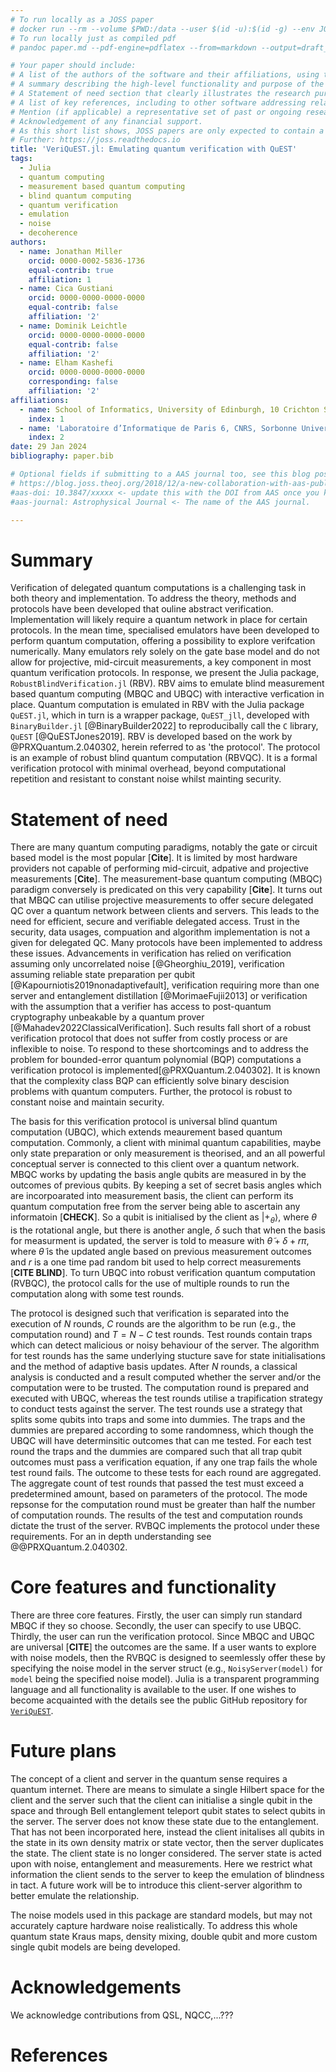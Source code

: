 ```yaml
---
# To run locally as a JOSS paper
# docker run --rm --volume $PWD:/data --user $(id -u):$(id -g) --env JOURNAL=joss openjournals/inara
# To run locally just as compiled pdf
# pandoc paper.md --pdf-engine=pdflatex --from=markdown --output=draft_paper.pdf --bibliography=paper.bib --metadata link-citations=true 

# Your paper should include:
# A list of the authors of the software and their affiliations, using the correct format (see the example below).
# A summary describing the high-level functionality and purpose of the software for a diverse, non-specialist audience.
# A Statement of need section that clearly illustrates the research purpose of the software and places it in the context of related work.
# A list of key references, including to other software addressing related needs. Note that the references should include full names of venues, e.g., journals and conferences, not abbreviations only understood in the context of a specific discipline.
# Mention (if applicable) a representative set of past or ongoing research projects using the software and recent scholarly publications enabled by it.
# Acknowledgement of any financial support.
# As this short list shows, JOSS papers are only expected to contain a limited set of metadata (see example below), a Statement of need, Summary, Acknowledgements, and References sections. You can look at an example accepted paper. Given this format, a “full length” paper is not permitted, and software documentation such as API (Application Programming Interface) functionality should not be in the paper and instead should be outlined in the software documentation.
# Further: https://joss.readthedocs.io
title: 'VeriQuEST.jl: Emulating quantum verification with QuEST'
tags:
  - Julia
  - quantum computing
  - measurement based quantum computing 
  - blind quantum computing
  - quantum verification
  - emulation
  - noise
  - decoherence
authors:
  - name: Jonathan Miller
    orcid: 0000-0002-5836-1736
    equal-contrib: true
    affiliation: 1
  - name: Cica Gustiani
    orcid: 0000-0000-0000-0000
    equal-contrib: false
    affiliation: '2'
  - name: Dominik Leichtle
    orcid: 0000-0000-0000-0000
    equal-contrib: false
    affiliation: '2'
  - name: Elham Kashefi
    orcid: 0000-0000-0000-0000
    corresponding: false
    affiliation: '2'
affiliations:
  - name: School of Informatics, University of Edinburgh, 10 Crichton Street, Edinburgh EH8 9AB, United Kingdom
    index: 1
  - name: 'Laboratoire d’Informatique de Paris 6, CNRS, Sorbonne Université, 4 Place Jussieu, Paris 75005, France'
    index: 2
date: 29 Jan 2024
bibliography: paper.bib

# Optional fields if submitting to a AAS journal too, see this blog post:
# https://blog.joss.theoj.org/2018/12/a-new-collaboration-with-aas-publishing
#aas-doi: 10.3847/xxxxx <- update this with the DOI from AAS once you know it.
#aas-journal: Astrophysical Journal <- The name of the AAS journal.

---
```

<!-- The paper should be between 250-1000 words. -->
<!-- Begin your paper with a summary of the high-level functionality of your software for a non-specialist reader. Avoid jargon in this section. -->


# Summary

Verification of delegated quantum computations is a challenging task in both theory and implementation. To address the theory, methods and protocols have been developed that ouline abstract verification. Implementation will likely require a quantum network in place for certain protocols. In the mean time, specialised emulators have been developed to perform quantum computation, offering a possibility to explore verifcation numerically. Many emulators rely solely on the gate base model and do not allow for projective, mid-circuit measurements, a key component in most quantum verification protocols. In response, we present the Julia package, `RobustBlindVerification.jl` (RBV). RBV aims to emulate blind measurement based quantum computing (MBQC and UBQC) with interactive verfication in place. Quantum computation is emulated in RBV with the Julia package `QuEST.jl`, which in turn is a wrapper package, `QuEST_jll`, developed with `BinaryBuilder.jl` [@BinaryBuilder2022] to reproducibally call the `C` library, `QuEST` [@QuESTJones2019]. RBV is developed based on the work by @PRXQuantum.2.040302, herein referred to as 'the protocol'. The protocol is an example of robust blind quantum computation (RBVQC). It is a formal verification protocol with minimal overhead, beyond computational repetition and resistant to constant noise whilst mainting security. 

<!-- We also require that authors explain the research applications of the software. -->
# Statement of need

There are many quantum computing paradigms, notably the gate or circuit based model is the most popular [**Cite**]. It is limited by most hardware providers not capable of performing mid-circuit, adpative and projective measurements [**Cite**]. The measurement-base quantum computing (MBQC) paradigm conversely is predicated on this very capability [**Cite**]. It turns out that MBQC can utilise projective measurements to offer secure delegated QC over a quantum network between clients and servers. This leads to the need for efficient, secure and verifiable delegated access. Trust in the security, data usages, compuation and algorithm implementation is not a given for delegated QC. Many protocols have been implemented to address these issues. Advancements in verification has relied on verification assuming only uncorrelated noise [@Gheorghiu_2019], verification assuming reliable state preparation per qubit [@Kapourniotis2019nonadaptivefault], verification requiring more than one server and entanglement distillation [@MorimaeFujii2013] or verification with the assumption that a verifier has access to post-quantum cryptography unbeakable by a quantum prover  [@Mahadev2022ClassicalVerification]. Such results fall short of a robust verification protocol that does not suffer from costly process or are inflexible to noise. To respond to these shortcomings and to address the problem for bounded-error quantum polynomial (BQP) computations a verification protocol is implemented[@PRXQuantum.2.040302]. It is known that the complexity class BQP can efficiently solve binary descision problems with quantum computers. Further, the protocol is robust to constant noise and maintain security.


The basis for this verification protocol is universal blind quantum computation (UBQC), which extends meaurement based quantum computation. Commonly, a client with minimal quantum capabilities, maybe only state preparation or only measurement is theorised, and an all powerful conceptual server is connected to this client over a quantum network. MBQC works by updating the basis angle qubits are measured in by the outcomes of previous qubits. By keeping a set of secret basis angles which are incorpoarated into measurement basis, the client can perform its quantum computation free from the server being able to ascertain any informatoin [**CHECK**]. So a qubit is initialised by the client as $|+_{\theta}\rangle$, where $\theta$ is the rotational angle, but there is another angle, $\delta$ such that when the basis for measurment is updated, the server is told to measure with $\tilde{\theta} + \delta + r\pi$, where $\tilde{\theta}$ is the updated angle based on previous measurement outcomes and $r$ is a one time pad random bit used to help correct measurements [**CITE BLIND**]. To turn UBQC into  robust verification quantum computation (RVBQC), the protocol calls for the use of multiple rounds to run the computation along with some test rounds.

The protocol is designed such that verification is separated into the execution of $N$ rounds, $C$ rounds are the algorithm to be run (e.g., the computation round) and $T = N-C$ test rounds. Test rounds contain traps which can detect malicious or noisy behaviour of the server. The algorithm for test rounds has the same underlying stucture save for state initialisations and the method of adaptive basis updates. After $N$ rounds, a classical analysis is conducted and a result computed whether the server and/or the computation were to be trusted. The computation round is prepared and executed with UBQC, whereas the test rounds utilise a trapification strategy to conduct tests against the server. The test rounds use a strategy that splits some qubits into traps and some into dummies. The traps and the dummies are prepared according to some randomness, which though the UBQC will have determinsitic outcomes that can me tested. For each test round the traps and the dummies are compared such that all trap qubit outcomes must pass a verification equation, if any one trap fails the whole test round fails. The outcome to these tests for each round are aggregated. The aggregate count of test rounds that passed the test must exceed a predetermined amount, based on parameters of the protocol. The mode repsonse for the computation round must be greater than half the number of computation rounds. The results of the test and computation rounds dictate the trust of the server. RVBQC implements the protocol under these requirements. For an in depth understanding see @@PRXQuantum.2.040302.

# Core features and functionality

There are three core features. Firstly, the user can simply run standard MBQC if they so choose. Secondly, the user can specify to use UBQC. Thirdly, the user can run the verification protocol. Since MBQC and UBQC are universal [**CITE**] the outcomes are the same. If a user wants to explore with noise models, then the RVBQC is designed to seemlessly offer these by specifying the noise model in the server struct (e.g., `NoisyServer(model)` for `model` being the specified noise model). Julia is a transparent programming language and all functionality is available to the user. If one wishes to become acquainted with the details see the public GitHub repository for [`VeriQuEST`](https://github.com/fieldofnodes/VeriQuEST.jl).



# Future plans

The concept of a client and server in the quantum sense requires a quantum internet. There are means to simulate a single Hilbert space for the client and the server such that the client can initialise a single qubit in the space and through Bell entanglement teleport qubit states to select qubits in the server. The server does not know these state due to the entanglement. That has not been incorporated here, instead the client initalises all qubits in the state in its own density matrix or state vector, then the server duplicates the state. The client state is no longer considered. The server state is acted upon with noise, entanglement and measurements. Here we restrict what information the client sends to the server to keep the emulation of blindness in tact. A future work will be to introduce this client-server algorithm to better emulate the relationship.

The noise models used in this package are standard models, but may not accurately capture hardware noise realistically. To address this whole quantum state Kraus maps, density mixing, double qubit and more custom single qubit models are being developed. 



# Acknowledgements

We acknowledge contributions from QSL, NQCC,...???

# References